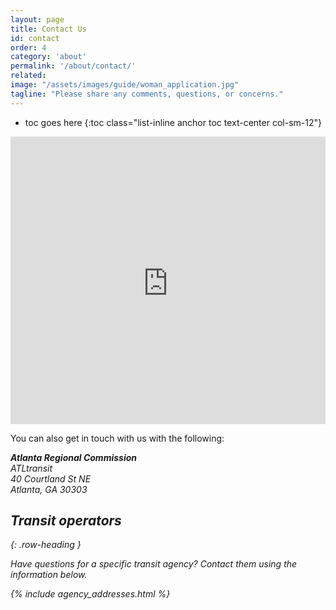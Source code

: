 ```yaml
---
layout: page
title: Contact Us
id: contact
order: 4
category: 'about'
permalink: '/about/contact/'
related: 
image: "/assets/images/guide/woman_application.jpg"
tagline: "Please share any comments, questions, or concerns."
---
```


* toc goes here
{:toc class="list-inline anchor toc text-center col-sm-12"}

<div class="row">
	<div class="panel panel-default top-buffer col-md-12" style="padding-top:10px; background-color:#ddd">
		<iframe width="100%" height="450" frameborder="0" scrolling="no" src="https://atlregional.wufoo.com/embed/atltransitorg-feedback-form/"></iframe>
	</div>
</div>


You can also get in touch with us with the following:

<address>
	<strong>Atlanta Regional Commission</strong><br>
	ATLtransit<br>
	40 Courtland St NE<br>
	Atlanta, GA 30303
	  
  


## Transit operators
{: .row-heading }

Have questions for a specific transit agency? Contact them using the information below.

{% include agency_addresses.html %}
